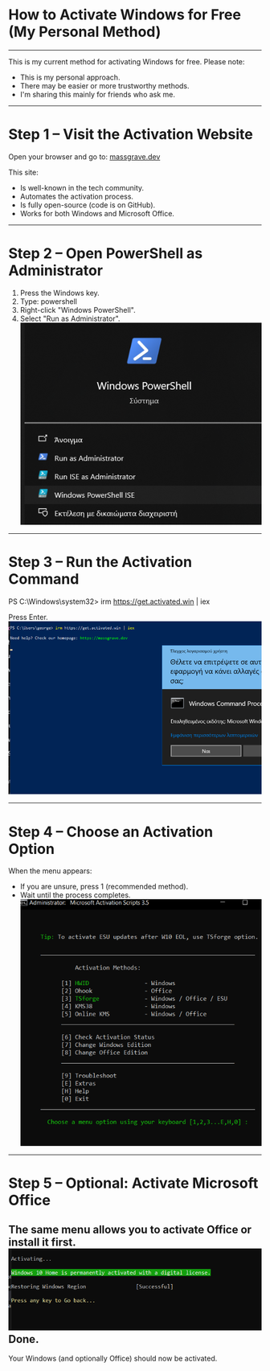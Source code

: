 # How to Activate Windows for Free (My Personal Method)
----------------------------------------------------

This is my current method for activating Windows for free.
Please note:
- This is my personal approach.
- There may be easier or more trustworthy methods.
- I'm sharing this mainly for friends who ask me.

---
# Step 1 – Visit the Activation Website

Open your browser and go to: [massgrave.dev](https://massgrave.dev/#Method-1---PowerShell)

This site:
- Is well-known in the tech community.
- Automates the activation process.
- Is fully open-source (code is on GitHub).
- Works for both Windows and Microsoft Office.

---
# Step 2 – Open PowerShell as Administrator

1. Press the Windows key.
2. Type: powershell
3. Right-click "Windows PowerShell".
4. Select "Run as Administrator".
![Hashing Example](../../assets/img4.png)

---
# Step 3 – Run the Activation Command

PS C:\Windows\system32> irm https://get.activated.win | iex

Press Enter.
![Hashing Example](../../assets/img5.png)

---
# Step 4 – Choose an Activation Option

When the menu appears:
- If you are unsure, press 1 (recommended method).
- Wait until the process completes.
![Hashing Example](../../assets/img6.png)

---
# Step 5 – Optional: Activate Microsoft Office

The same menu allows you to activate Office or install it first.
![Hashing Example](../../assets/img7.png)
Done.
------
Your Windows (and optionally Office) should now be activated.
